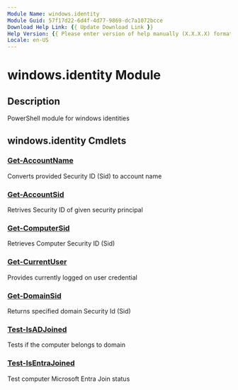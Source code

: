 ```yaml
---
Module Name: windows.identity
Module Guid: 57f17d22-6d4f-4d77-9869-dc7a1072bcce
Download Help Link: {{ Update Download Link }}
Help Version: {{ Please enter version of help manually (X.X.X.X) format }}
Locale: en-US
---
```


# windows.identity Module
## Description
PowerShell module for windows identities

## windows.identity Cmdlets
### [Get-AccountName](Get-AccountName.md)
Converts provided Security ID (Sid) to account name

### [Get-AccountSid](Get-AccountSid.md)
Retrives Security ID of given security principal

### [Get-ComputerSid](Get-ComputerSid.md)
Retrieves Computer Security ID (Sid)

### [Get-CurrentUser](Get-CurrentUser.md)
Provides currently logged on user credential

### [Get-DomainSid](Get-DomainSid.md)
Returns specified domain Security Id (Sid)

### [Test-IsADJoined](Test-IsADJoined.md)
Tests if the computer belongs to domain

### [Test-IsEntraJoined](Test-IsEntraJoined.md)
Test computer Microsoft Entra Join status

